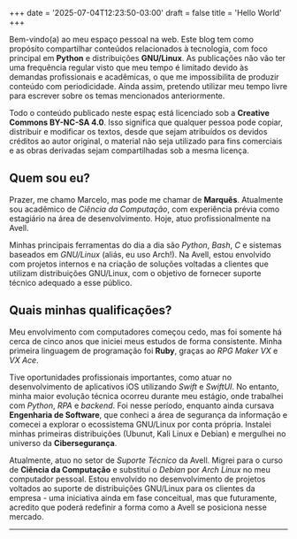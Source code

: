 +++
date = '2025-07-04T12:23:50-03:00'
draft = false
title = 'Hello World'
+++

Bem-vindo(a) ao meu espaço pessoal na web. Este blog tem como propósito compartilhar conteúdos relacionados à tecnologia, com foco principal em **Python** e distribuições **GNU/Linux**. As publicações não vão ter uma frequência regular visto que meu tempo é limitado devido às demandas profissionais e acadêmicas, o que me impossibilita de produzir conteúdo com periodicidade. Ainda assim, pretendo utilizar meu tempo livre para escrever sobre os temas mencionados anteriormente.

Todo o conteúdo publicado neste espaç está licenciado sob a **Creative Commons BY-NC-SA 4.0**. Isso significa que qualquer pessoa pode copiar, distribuir e modificar os textos, desde que sejam atribuídos os devidos créditos ao autor original, o material não seja utilizado para fins comerciais e as obras derivadas sejam compartilhadas sob a mesma licença.

## Quem sou eu?

Prazer, me chamo Marcelo, mas pode me chamar de **Marquês**. Atualmente sou acadêmico de _Ciência da Computação_, com experiência prévia como estagiário na área de desenvolvimento. Hoje, atuo profissionalmente na Avell.

Minhas principais ferramentas do dia a dia são *Python*, *Bash*, *C* e sistemas baseados em *GNU/Linux* (aliás, eu uso Arch!). Na Avell, estou envolvido com projetos internos e na criação de soluções voltadas a clientes que utilizam distribuições GNU/Linux, com o objetivo de fornecer suporte técnico adequado a esse público.

## Quais minhas qualificações?

Meu envolvimento com computadores começou cedo, mas foi somente há cerca de cinco anos que iniciei meus estudos de forma consistente. Minha primeira linguagem de programação foi **Ruby**, graças ao *RPG Maker VX* e *VX Ace*.

Tive oportunidades profissionais importantes, como atuar no desenvolvimento de aplicativos iOS utilizando *Swift* e *SwiftUI*. No entanto, minha maior evolução técnica ocorreu durante meu estágio, onde trabalhei com *Python*, *RPA* e *backend*. Foi nesse período, enquanto ainda cursava **Engenharia de Software**, que conheci a área de segurança da informação e comecei a explorar o ecossistema GNU/Linux por conta própria. Instalei minhas primeiras distribuições (Ubunut, Kali Linux e Debian) e mergulhei no universo da **Cibersegurança**.

Atualmente, atuo no setor de *Suporte Técnico* da Avell. Migrei para o curso de **Ciência da Computação** e substituí o *Debian* por *Arch Linux* no meu computador pessoal. Estou envolvido no desenvolvimento de projetos voltados ao suporte de distribuições GNU/Linux para os clientes da empresa - uma iniciativa ainda em fase conceitual, mas que futuramente, acredito que poderá redefinir a forma como a Avell se posiciona nesse mercado.

---
